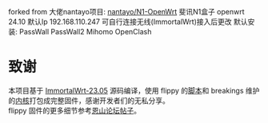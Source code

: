 forked from 大佬nantayo项目: [nantayo/N1-OpenWrt](https://github.com/nantayo/N1-OpenWrt)
斐讯N1盒子  openwrt 24.10
默认Ip 192.168.110.247
可自行连接无线(ImmortalWrt)接入后更改
默认安装:
PassWall
PassWall2
Mihomo
OpenClash
# 致谢
本项目基于 [ImmortalWrt-23.05](https://github.com/immortalwrt/immortalwrt/tree/openwrt-23.05) 源码编译，使用 flippy 的[脚本](https://github.com/unifreq/openwrt_packit)和 breakings 维护的[内核](https://github.com/breakings/OpenWrt/releases/tag/kernel_stable)打包成完整固件，感谢开发者们的无私分享。<br>
flippy 固件的更多细节参考[恩山论坛帖子](https://www.right.com.cn/forum/thread-4076037-1-1.html)。
